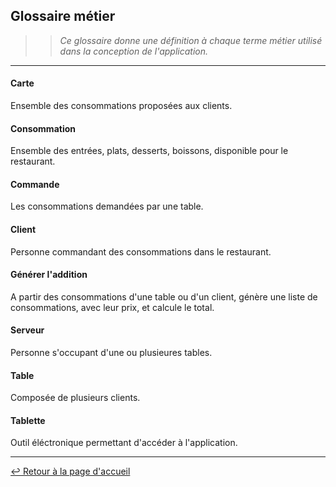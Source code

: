 ## Glossaire métier

>> *Ce glossaire donne une définition à chaque terme métier utilisé dans la conception de l'application.*

---

#### Carte
Ensemble des consommations proposées aux clients.

#### Consommation
Ensemble des entrées, plats, desserts, boissons, disponible pour le restaurant.

#### Commande
Les consommations demandées par une table.

#### Client
Personne commandant des consommations dans le restaurant.

#### Générer l'addition
A partir des consommations d'une table ou d'un client, génère une liste de consommations, avec leur prix, et calcule le total.

#### Serveur
Personne s'occupant d'une ou plusieures tables.

#### Table
Composée de plusieurs clients.

#### Tablette
Outil éléctronique permettant d'accéder à l'application.

---

[:leftwards_arrow_with_hook: Retour à la page d'accueil](../README.md)
